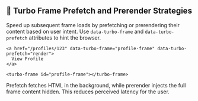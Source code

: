 ## 🔮 Turbo Frame Prefetch and Prerender Strategies
Speed up subsequent frame loads by prefetching or prerendering their content based on user intent. Use `data-turbo-frame` and `data-turbo-prefetch` attributes to hint the browser.

```erb
<a href="/profiles/123" data-turbo-frame="profile-frame" data-turbo-prefetch="render">
  View Profile
</a>

<turbo-frame id="profile-frame"></turbo-frame>
```

Prefetch fetches HTML in the background, while prerender injects the full frame content hidden. This reduces perceived latency for the user.